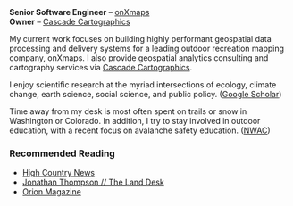 
<div><b>Senior Software Engineer</b> – <a target="_" href="https://www.onxmaps.com">onXmaps</a></div>
<div><b>Owner</b> – <a target="_" href="https://cascadecarto.org">Cascade Cartographics</a></div>

My current work focuses on building highly performant geospatial data processing and delivery systems for a leading outdoor recreation mapping company, onXmaps. I also provide geospatial analytics consulting and cartography services via [Cascade Cartographics](https://www.cascadecarto.org).

I enjoy scientific research at the myriad intersections of ecology, climate change, earth science, social science, and public policy. ([Google Scholar](https://scholar.google.com/citations?user=Qmp_x2MAAAAJ&hl=en))

Time away from my desk is most often spent on trails or snow in Washington or Colorado. In addition, I try to stay involved in outdoor education, with a recent focus on avalanche safety education. ([NWAC](https://nwac.us))

### Recommended Reading

* [High Country News](https://www.hcn.org)
* [Jonathan Thompson // The Land Desk](https://www.landdesk.org)
* [Orion Magazine](https://orionmagazine.org/)


